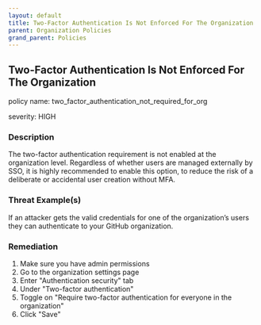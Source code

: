 ```yaml
---
layout: default
title: Two-Factor Authentication Is Not Enforced For The Organization
parent: Organization Policies
grand_parent: Policies
---
```



## Two-Factor Authentication Is Not Enforced For The Organization
policy name: two_factor_authentication_not_required_for_org

severity: HIGH

### Description
The two-factor authentication requirement is not enabled at the organization level. Regardless of whether users are managed externally by SSO, it is highly recommended to enable this option, to reduce the risk of a deliberate or accidental user creation without MFA.

### Threat Example(s)
If an attacker gets the valid credentials for one of the organization’s users they can authenticate to your GitHub organization.



### Remediation
1. Make sure you have admin permissions
2. Go to the organization settings page
3. Enter "Authentication security" tab
4. Under "Two-factor authentication"
5. Toggle on "Require two-factor authentication for everyone in the <ORG> organization"
6. Click "Save"



